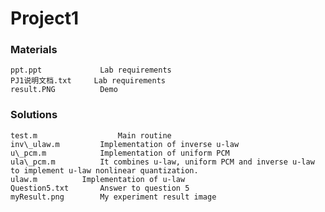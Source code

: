 Project1
=========

### Materials
    ppt.ppt	        	Lab requirements
    PJ1说明文档.txt		Lab requirements
    result.PNG			Demo

### Solutions
    test.m               	Main routine
    inv\_ulaw.m			Implementation of inverse u-law
    u\_pcm.m			Implementation of uniform PCM
    ula\_pcm.m			It combines u-law, uniform PCM and inverse u-law to implement u-law nonlinear quantization.
    ulaw.m			Implementation of u-law
    Question5.txt		Answer to question 5
    myResult.png		My experiment result image
